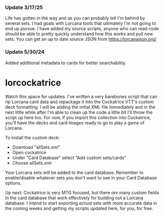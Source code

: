 ### Update 3/17/25
Life has gotten in the way and as you can probably tell I'm behind by several sets. I had goals with Lorcana tools that ultimately I'm not going to end up pursue. I have added my source scripts, anyone who can read code should be able to pretty quickly understand how this works and pull new sets. You can get an up to date source JSON from https://lorcanajson.org/

### Update 5/30/24
Added additional metadata to cards for better searchability. 

# lorcockatrice
Watch this space for updates. I've written a very barebones script that can rip Lorcana card data and repackage it into the Cockatrice VTT's custom deck formatting. I will be adding the initial XML file immediately and in the next little while after I'm able to clean up the code a little bit I'll throw the script up here too. For now, if you import this collection into Cockatrice, you'll have the decks and card images ready to go to play a game of Lorcana.

To install the custom deck:
* Download "allSets.xml"
* Open cockatrice
* Under "Card Database" select "Add custom sets/cards"
* Choose allSets.xml

Your Lorcana sets will be added to the card database. Remember to enable/disable whatever sets you don't want to see in your Card Database options. 

Up next: Cockatrice is very MTG focused, but there _are_ many custom fields in the card database that work effectively for building out a Lorcana database. I intend to start exporting _actual_ sets with more accurate data in the coming weeks and getting my scripts updated here, for you, for free.
